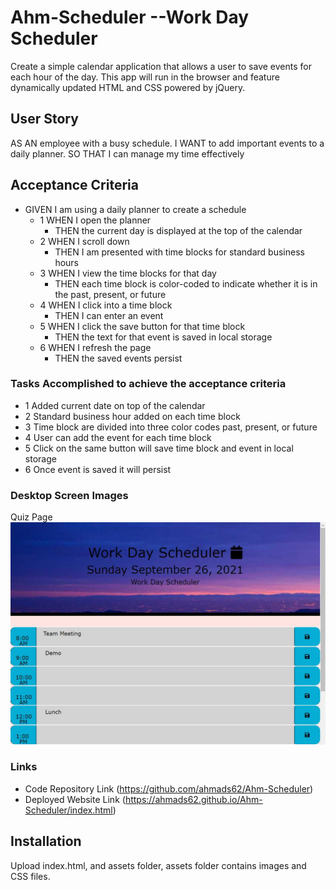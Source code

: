 # Ahm-Scheduler --Work Day Scheduler
Create a simple calendar application that allows a user to save events for each hour of the day. This app will run in the browser and feature dynamically updated HTML and CSS powered by jQuery.

## User Story
AS AN employee with a busy schedule. I WANT to add important events to a daily planner. SO THAT I can manage my time effectively

## Acceptance Criteria 
*   GIVEN I am using a daily planner to create a schedule
    * 1 WHEN I open the planner
        * THEN the current day is displayed at the top of the calendar
    * 2 WHEN I scroll down
        * THEN I am presented with time blocks for standard business hours
    * 3 WHEN I view the time blocks for that day
        * THEN each time block is color-coded to indicate whether it is in the past, present, or future
    * 4 WHEN I click into a time block
        * THEN I can enter an event
    * 5 WHEN I click the save button for that time block
        * THEN the text for that event is saved in local storage
    * 6 WHEN I refresh the page
        * THEN the saved events persist

    
### Tasks Accomplished to achieve the acceptance criteria 
*   1 Added current date on top of the calendar 
*   2 Standard business hour added on each time block
*   3 Time block are divided into three color codes  past, present, or future
*   4 User can add the event for each time block
*   5 Click on the same button will save time block and event in local storage
*   6 Once event is saved it will persist 

### Desktop Screen Images
Quiz Page
![Header-Nav](./assets/images/Quiz.jpg?raw=true "Ahm-Scheduler")

### Links
* Code Repository Link  (https://github.com/ahmads62/Ahm-Scheduler)
* Deployed Website Link (https://ahmads62.github.io/Ahm-Scheduler/index.html)

## Installation
Upload index.html, and assets folder, assets folder contains images and CSS files.